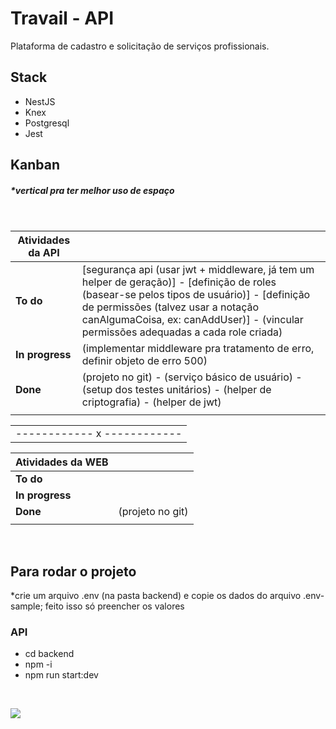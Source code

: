 # Travail - API
Plataforma de cadastro e solicitação de serviços profissionais.

## Stack
- NestJS
- Knex
- Postgresql
- Jest

## Kanban
##### ***vertical pra ter melhor uso de espaço**
<br />

|Atividades da API||
| - | - |
| **To do** | [segurança api (usar jwt + middleware, já tem um helper de geração)] - [definição de roles (basear-se pelos tipos de usuário)] - [definição de permissões (talvez usar a notação canAlgumaCoisa, ex: canAddUser)] - (vincular permissões adequadas a cada role criada) | [serviço de envio de email para criação de senha (usar sendgrid)] - [criação de seeds para tabela de tipos de trabalho (work_type)] | 
| **In progress** | (implementar middleware pra tratamento de erro, definir objeto de erro 500) |
| **Done** | (projeto no git) - (serviço básico de usuário) - (setup dos testes unitários) - (helper de criptografia) - (helper de jwt) |
| | |

<table width="100%"><tr><td width="100%" align="center">------------ x ------------</td></table>

|Atividades da WEB||
| - | - |
| **To do** |  | 
| **In progress** |  |
| **Done** | (projeto no git) |
| | |

<br />

## Para rodar o projeto
*crie um arquivo .env (na pasta backend) e copie os dados do arquivo .env-sample; feito isso só preencher os valores

### **API**
- cd backend
- npm -i
- npm run start:dev


<br>

![](https://thumbnail.imgbin.com/25/19/0/imgbin-kumamon-kumamoto-prefecture-not-today-satan-SaJmFnfQTXVnAZ4zwzsrfefkR_t.jpg)